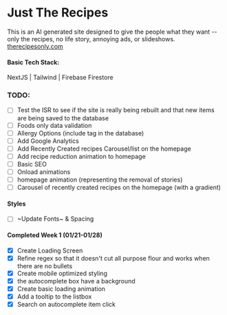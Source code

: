 # Just The Recipes

This is an AI generated site designed to give the people what they want -- only the recipes, no life story, annoying ads, or slideshows.
<a href='therecipesonly.com'>therecipesonly.com</a>

#### Basic Tech Stack:
NextJS | Tailwind | Firebase Firestore

### TODO:
- [ ] Test the ISR to see if the site is really being rebuilt and that new items are being saved to the database
- [ ] Foods only data validation
- [ ] Allergy Options (include tag in the database)
- [ ] Add Google Analytics
- [ ] Add Recently Created recipes Carousel/list on the homepage
- [ ] Add recipe reduction animation to homepage
- [ ] Basic SEO
- [ ] Onload animations
- [ ] homepage animation (representing the removal of stories)
- [ ] Carousel of recently created recipes on the homepage (with a gradient)

#### Styles
- [ ] ~Update Fonts~ & Spacing

#### Completed Week 1 (01/21-01/28)
- [x] Create Loading Screen
- [x] Refine regex so that it doesn't cut all purpose flour and works when there are no bullets
- [x] Create mobile optimized styling
- [x] the autocomplete box have a background
- [x] Create basic loading animation
- [x] Add a tooltip to the listbox
- [x] Search on autocomplete item click